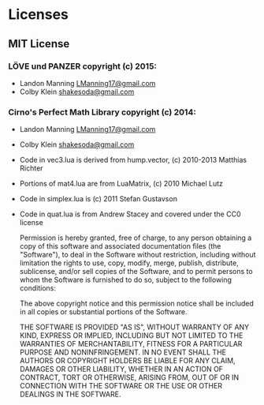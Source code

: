 # Licenses

## MIT License

### LÖVE und PANZER copyright (c) 2015:

* Landon Manning <LManning17@gmail.com>
* Colby Klein <shakesoda@gmail.com>

### Cirno's Perfect Math Library copyright (c) 2014:

* Landon Manning <LManning17@gmail.com>
* Colby Klein <shakesoda@gmail.com>
* Code in vec3.lua is derived from hump.vector, (c) 2010-2013 Matthias Richter
* Portions of mat4.lua are from LuaMatrix, (c) 2010 Michael Lutz
* Code in simplex.lua is (c) 2011 Stefan Gustavson
* Code in quat.lua is from Andrew Stacey and covered under the CC0 license


	Permission is hereby granted, free of charge, to any person obtaining a copy
	of this software and associated documentation files (the "Software"), to deal
	in the Software without restriction, including without limitation the rights
	to use, copy, modify, merge, publish, distribute, sublicense, and/or sell
	copies of the Software, and to permit persons to whom the Software is
	furnished to do so, subject to the following conditions:

	The above copyright notice and this permission notice shall be included in all
	copies or substantial portions of the Software.

	THE SOFTWARE IS PROVIDED "AS IS", WITHOUT WARRANTY OF ANY KIND, EXPRESS OR
	IMPLIED, INCLUDING BUT NOT LIMITED TO THE WARRANTIES OF MERCHANTABILITY,
	FITNESS FOR A PARTICULAR PURPOSE AND NONINFRINGEMENT. IN NO EVENT SHALL THE
	AUTHORS OR COPYRIGHT HOLDERS BE LIABLE FOR ANY CLAIM, DAMAGES OR OTHER
	LIABILITY, WHETHER IN AN ACTION OF CONTRACT, TORT OR OTHERWISE, ARISING FROM,
	OUT OF OR IN CONNECTION WITH THE SOFTWARE OR THE USE OR OTHER DEALINGS IN THE
	SOFTWARE.
